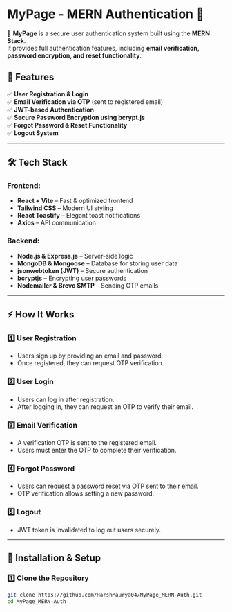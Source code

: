 # MyPage - MERN Authentication 🔐

🚀 **MyPage** is a secure user authentication system built using the **MERN Stack**.  
It provides full authentication features, including **email verification, password encryption, and reset functionality**.

## 🔹 Features

✅ **User Registration & Login**  
✅ **Email Verification via OTP** (sent to registered email)  
✅ **JWT-based Authentication**  
✅ **Secure Password Encryption using bcrypt.js**  
✅ **Forgot Password & Reset Functionality**  
✅ **Logout System**  

---

## 🛠 Tech Stack

### **Frontend:**
- **React + Vite** – Fast & optimized frontend  
- **Tailwind CSS** – Modern UI styling  
- **React Toastify** – Elegant toast notifications  
- **Axios** – API communication  

### **Backend:**
- **Node.js & Express.js** – Server-side logic  
- **MongoDB & Mongoose** – Database for storing user data  
- **jsonwebtoken (JWT)** – Secure authentication  
- **bcryptjs** – Encrypting user passwords  
- **Nodemailer & Brevo SMTP** – Sending OTP emails  

---

## ⚡ How It Works

### **1️⃣ User Registration**
- Users sign up by providing an email and password.
- Once registered, they can request OTP verification.

### **2️⃣ User Login**
- Users can log in after registration.
- After logging in, they can request an OTP to verify their email.

### **3️⃣ Email Verification**
- A verification OTP is sent to the registered email.
- Users must enter the OTP to complete their verification.

### **4️⃣ Forgot Password**
- Users can request a password reset via OTP sent to their email.
- OTP verification allows setting a new password.

### **5️⃣ Logout**
- JWT token is invalidated to log out users securely.

---

## 🚀 Installation & Setup

### **1️⃣ Clone the Repository**
```sh
git clone https://github.com/HarshMaurya04/MyPage_MERN-Auth.git
cd MyPage_MERN-Auth
